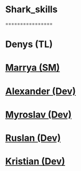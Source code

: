 # Shark_skills
================
# Denys (TL)
# <a href="https://github.com/MerryMmary">Marrya (SM)</a>
# <a href="https://github.com/OleksandrB1">Alexander (Dev)</a>  
# <a href="https://github.com/KMyroslav">Myroslav (Dev)</a>
# <a href="https://github.com/ruslan3486">Ruslan (Dev)</a>
# <a href="https://github.com/Tovt-Kristian">Kristian (Dev)</a>
